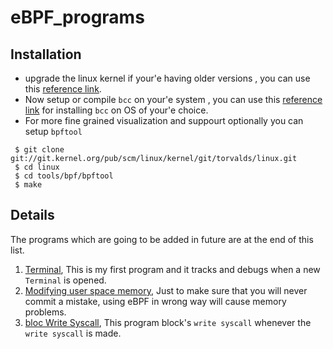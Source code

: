 # eBPF_programs

## Installation
* upgrade the linux kernel if your'e having older versions ,  you can use this [reference link](https://www.freecodecamp.org/news/building-and-installing-the-latest-linux-kernel-from-source-6d8df5345980/).
* Now setup or compile ```bcc``` on your'e system , you can use this [reference link](https://github.com/iovisor/bcc/blob/master/INSTALL.md) for installing ```bcc``` on OS of your'e choice.
*  For more fine grained visualization and suppourt optionally you can setup ```bpftool``` 

```
 $ git clone git://git.kernel.org/pub/scm/linux/kernel/git/torvalds/linux.git
 $ cd linux
 $ cd tools/bpf/bpftool
 $ make

 ```

## Details

The programs which are going to be added in future are at the end of this list.
1. [Terminal](https://github.com/saireddyavs/eBPF_programs/tree/master/terminal), This is my first program and it tracks and debugs when a new ```Terminal``` is opened.
2. [Modifying user space memory](https://github.com/saireddyavs/eBPF_programs/tree/master/modifying%20user%20space%20memory), Just to make sure that you will never commit a mistake, using eBPF in wrong way will cause memory problems.
3. [bloc Write Syscall](https://github.com/saireddyavs/eBPF_programs/tree/master/block%20write%20syscall), This program block's ```write syscall``` whenever the ```write syscall``` is made.

